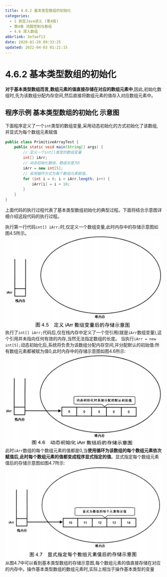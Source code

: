 ```yaml
---
title: 4.6.2 基本类型数组的初始化
categories: 
  - 1 疯狂Java讲义 (第4版)
  - 第4章 流酲控制与数组
  - 4.6 深入数组
abbrlink: 3efaef13
date: 2020-01-28 09:33:25
updated: 2022-04-03 01:21:15
---
```

# 4.6.2 基本类型数组的初始化
**对于基本类型数组而言,数组元素的值直接存储在对应的数组元素中**,因此,初始化数组时,先为该数组分配内存空间,然后直接将数组元素的值存入对应数组元素中。
## 程序示例 基本类型数组的初始化 示意图
下面程序定义了一个`int`类型的数组变量,采用动态初始化的方式初始化了该数组,并显式为每个数组元素赋值
```java
public class PrimitiveArrayTest {
    public static void main(String[] args) {
        // 定义一个int[]类型的数组变量
        int[] iArr;
        // 动态初始化数组，数组长度为5
        iArr = new int[5];
        // 采用循环方式为每个数组元素赋值。
        for (int i = 0; i < iArr.length; i++) {
            iArr[i] = i + 10;
        }
    }
}
```
上面代码的执行过程代表了基本类型数组初始化的典型过程。下面将结合示意图详细介绍这段代码的执行过程。

执行第一行代码`int[] iArr;`时,仅定义一个数组变量,此时内存中的存储示意图如图4.5所示。
![这里有一张图片](https://raw.githubusercontent.com/lanlan2017/images/master/CrazyJavaHandout4/Chapter4/4.6.2/1.png)
执行了`int[] iArr;`代码后,仅在栈内存中定义了一个空引用(就是`iArr`数组变量),这个引用并未指向任何有效的内存,当然无法指定数组的长度。
当执行`iArr = new int[5];`动态初始化后,系统将负责为该数组分配内存空间,并分配默认的初始值:所有数组元素都被赋为值0,此时内存中的存储示意图如图4.6所示:
![这里有一张图片](https://raw.githubusercontent.com/lanlan2017/images/master/CrazyJavaHandout4/Chapter4/4.6.2/2-1.png)
此时`iArr`数组的每个数组元素的值都是0,当**使用循环为该数组的每个数组元素依次赋值后,此时每个数组元素的值都变成程序显式指定的值**。显式指定每个数组元素值后的存储示意图如图4.7所示:
![这里有一张图片](https://raw.githubusercontent.com/lanlan2017/images/master/CrazyJavaHandout4/Chapter4/4.6.2/3.png)
从图4.7中可以看到基本类型数组的存储示意图,每个数组元素的值直接存储在对应的内存中。操作基本类型数组的数组元素时,实际上相当于操作基本类型的变量
